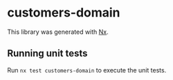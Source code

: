 # customers-domain

This library was generated with [Nx](https://nx.dev).

## Running unit tests

Run `nx test customers-domain` to execute the unit tests.
